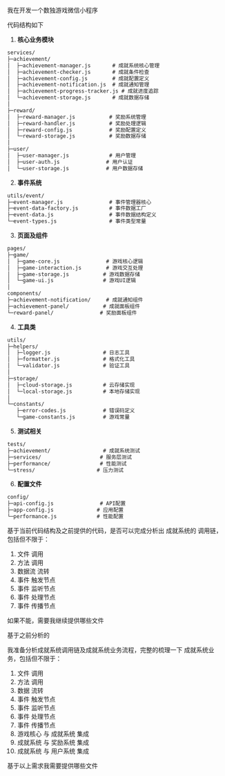 
我在开发一个数独游戏微信小程序

代码结构如下

1. **核心业务模块**
```markdown
services/
├─achievement/
│  ├─achievement-manager.js       # 成就系统核心管理
│  ├─achievement-checker.js       # 成就条件检查
│  ├─achievement-config.js        # 成就配置定义
│  ├─achievement-notification.js  # 成就通知管理
│  ├─achievement-progress-tracker.js # 成就进度追踪
│  └─achievement-storage.js       # 成就数据存储
│
├─reward/
│  ├─reward-manager.js           # 奖励系统管理
│  ├─reward-handler.js           # 奖励处理逻辑
│  ├─reward-config.js            # 奖励配置定义
│  └─reward-storage.js           # 奖励数据存储
│
├─user/
│  ├─user-manager.js             # 用户管理
│  ├─user-auth.js               # 用户认证
│  └─user-storage.js            # 用户数据存储
```

2. **事件系统**
```markdown
utils/event/
├─event-manager.js               # 事件管理器核心
├─event-data-factory.js          # 事件数据工厂
├─event-data.js                  # 事件数据结构定义
└─event-types.js                 # 事件类型常量
```

3. **页面及组件**
```markdown
pages/
├─game/
│  ├─game-core.js               # 游戏核心逻辑
│  ├─game-interaction.js        # 游戏交互处理
│  ├─game-storage.js           # 游戏数据存储
│  └─game-ui.js                # 游戏UI逻辑
│
components/
├─achievement-notification/     # 成就通知组件
├─achievement-panel/           # 成就面板组件
└─reward-panel/               # 奖励面板组件
```

4. **工具类**
```markdown
utils/
├─helpers/
│  ├─logger.js                 # 日志工具
│  ├─formatter.js              # 格式化工具
│  └─validator.js              # 验证工具
│
├─storage/
│  ├─cloud-storage.js          # 云存储实现
│  └─local-storage.js          # 本地存储实现
│
└─constants/
   ├─error-codes.js            # 错误码定义
   └─game-constants.js         # 游戏常量
```

5. **测试相关**
```markdown
tests/
├─achievement/                 # 成就系统测试
├─services/                   # 服务层测试
├─performance/                # 性能测试
└─stress/                    # 压力测试
```

6. **配置文件**
```markdown
config/
├─api-config.js               # API配置
├─app-config.js              # 应用配置
└─performance.js             # 性能配置
```


基于当前代码结构及之前提供的代码，是否可以完成分析出 成就系统的 调用链，包括但不限于：

1. 文件 调用
2. 方法 调用
3. 数据流 流转
4. 事件 触发节点
5. 事件 监听节点
6. 事件 处理节点
7. 事件 传播节点

如果不能，需要我继续提供哪些文件



基于之前分析的



我准备分析成就系统调用链及成就系统业务流程，完整的梳理一下 成就系统业务，包括但不限于：
1. 文件 调用
2. 方法 调用
3. 数据 流转
4. 事件 触发节点
5. 事件 监听节点
6. 事件 处理节点
7. 事件 传播节点
8. 游戏核心 与 成就系统 集成
9. 成就系统 与 奖励系统 集成
10. 成就系统 与 用户系统 集成


基于以上需求我需要提供哪些文件


